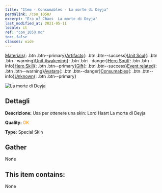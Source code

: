 ```yaml
---
title: "Item - Consumables - La morte di Deyja"
permalink: /con_1050/
excerpt: "Era of Chaos  La morte di Deyja"
last_modified_at: 2021-05-11
locale: it
ref: "con_1050.md"
toc: false
classes: wide
---
```

 [Materials](/ItemsIT/){: .btn .btn--primary}[Artifacts](/ItemsIT/Artifacts/){: .btn .btn--success}[Unit Soul](/ItemsIT/UnitSoul/){: .btn .btn--warning}[Unit Awakening](/ItemsIT/UnitAwakening/){: .btn .btn--danger}[Hero Soul](/ItemsIT/HeroSoul/){: .btn .btn--info}[Hero Skill](/ItemsIT/HeroSkill/){: .btn .btn--primary}[Gift](/ItemsIT/Gift/){: .btn .btn--success}[Event related](/ItemsIT/Events/){: .btn .btn--warning}[Avatars](/ItemsIT/Avatars/){: .btn .btn--danger}[Consumables](/ItemsIT/Consumables/){: .btn .btn--info}[Unknown](/ItemsIT/Unknown/){: .btn .btn--primary}

 ![La morte di Deyja](/images/h/h_LordHaart4.jpg)

## Dettagli
 **Descrizione:** Usa per ottenere una skin: Lord Haart La morte di Deyja

 **Quality:** <span style="color: #FF8C00">OK</span>

 **Type:** Special Skin

## Gather

  None

## This item contains:

  None

